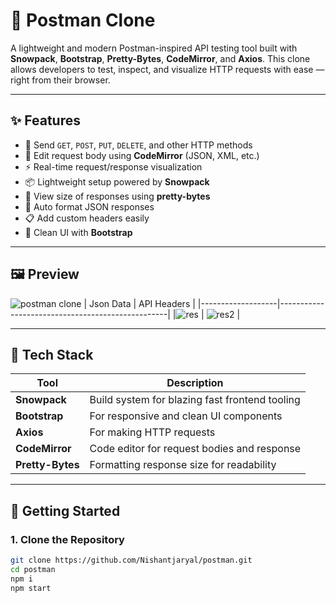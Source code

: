 # 🚀 Postman Clone

A lightweight and modern Postman-inspired API testing tool built with **Snowpack**, **Bootstrap**, **Pretty-Bytes**, **CodeMirror**, and **Axios**. This clone allows developers to test, inspect, and visualize HTTP requests with ease — right from their browser.

---

## ✨ Features

- 📡 Send `GET`, `POST`, `PUT`, `DELETE`, and other HTTP methods
- 📝 Edit request body using **CodeMirror** (JSON, XML, etc.)
- ⚡ Real-time request/response visualization
- 📦 Lightweight setup powered by **Snowpack**
- 📐 View size of responses using **pretty-bytes**
- 🔁 Auto format JSON responses
- 📋 Add custom headers easily
- 🎨 Clean UI with **Bootstrap**

---

## 🖼️ Preview
![postman clone](https://github.com/user-attachments/assets/e4aaba5f-5766-4a40-9faa-76584c836a54)
| Json Data         | API Headers                                      |
|-------------------|--------------------------------------------------|
|![res](https://github.com/user-attachments/assets/d65d202a-8415-4249-9510-d4a34873b313) | ![res2](https://github.com/user-attachments/assets/68ad64c4-985e-450d-a3a3-ee92c4f5df56) |




---

## 🔧 Tech Stack

| Tool         | Description                                      |
|--------------|--------------------------------------------------|
| **Snowpack** | Build system for blazing fast frontend tooling   |
| **Bootstrap**| For responsive and clean UI components           |
| **Axios**    | For making HTTP requests                         |
| **CodeMirror** | Code editor for request bodies and response    |
| **Pretty-Bytes** | Formatting response size for readability     |

---



## 🚀 Getting Started

### 1. Clone the Repository

```bash
git clone https://github.com/Nishantjaryal/postman.git
cd postman
npm i
npm start
